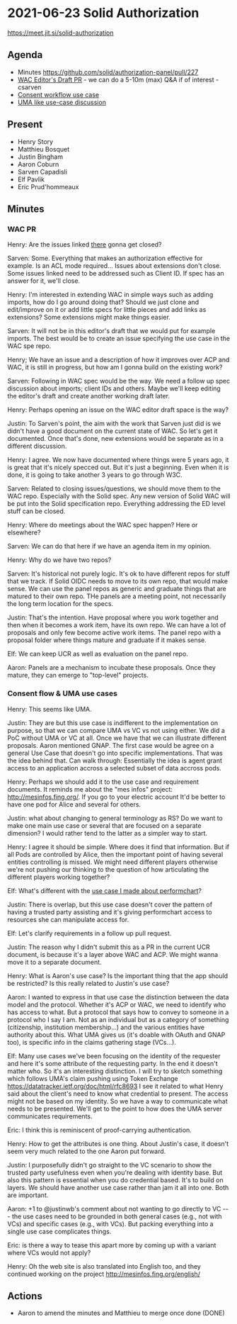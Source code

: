 # 2021-06-23 Solid Authorization

https://meet.jit.si/solid-authorization


## Agenda

* Minutes https://github.com/solid/authorization-panel/pull/227
* [WAC Editor's Draft PR](https://github.com/solid/web-access-control-spec/pull/83) - we can do a 5-10m (max) Q&A if of interest - csarven
* [Consent workflow use case](https://github.com/solid/authorization-panel/pull/231)
* [UMA like use-case discussion](https://github.com/solid/authorization-panel/discussions/230)


## Present

* Henry Story
* Matthieu Bosquet
* Justin Bingham
* Aaron Coburn
* Sarven Capadisli
* Elf Pavlik
* Eric Prud'hommeaux


## Minutes

### WAC PR

Henry: Are the issues linked [there]( https://github.com/solid/web-access-control-spec/pull/83) gonna get closed?

Sarven: Some. Everything that makes an authorization effective for example. Is an ACL mode required... Issues about extensions don't close. Some issues linked need to be addressed such as Client ID. If spec has an answer for it, we'll close.

Henry: I'm interested in extending WAC in simple ways such as adding imports, how do I go around doing that?
Should we just clone and edit/improve on it or add little specs for little pieces and add links as extensions?
Some extensions might make things easier.

Sarven: It will not be in this editor's draft that we would put for example imports. The best would be to create an issue specifying the use case in the WAC spe repo.

Henry; We have an issue and a description of how it improves over ACP and WAC, it is still in progress, but how am I gonna build on the existing work?

Sarven: Following in WAC spec would be the way. We need a follow up spec discussion about imports; client IDs and others. Maybe we'll keep editing the editor's draft and create another working draft later.

Henry: Perhaps opening an issue on the WAC editor draft space is the way?

Justin: To Sarven's point, the aim with the work that Sarven just did is we didn't have a good document on the current state of WAC. So let's get it documented. Once that's done, new extensions would be separate as in a different discussion.

Henry: I agree. We now have documented where things were 5 years ago, it is great that it's nicely specced out. But it's just a beginning. Even when it is done, it is going to take another 3 years to go through W3C.

Sarven: Related to closing issues/questions, we should move them to the WAC repo. Especially with the Solid spec.
Any new version of Solid WAC will be put into the Solid specification repo. Everything addressing the ED level stuff can be closed.

Henry: Where do meetings about the WAC spec happen?
Here or elsewhere?

Sarven: We can do that here if we have an agenda item in my opinion.

Henry: Why do we have two repos?

Sarven: It's historical not purely logic. It's ok to have different repos for stuff that we track. If Solid OIDC needs to move to its own repo, that would make sense. We can use the panel repos as generic and graduate things that are matured to their own repo. THe panels are a meeting point, not necessarily the long term location for the specs.

Justin: That's the intention. Have proposal where you work together and then when it becomes a work item, have its own repo. We can have a lot of proposals and only few become active work items. The panel repo with a proposal folder where things mature and graduate if it makes sense.

Elf: We can keep UCR as well as evaluation on the panel repo.

Aaron: Panels are a mechanism to incubate these proposals. Once they mature, they can emerge to "top-level" projects.


### Consent flow & UMA use cases

Henry: This seems like UMA.

Justin: They are but this use case is indifferent to the implementation on purpose, so that we can compare UMA vs VC vs not using either.
We did a PoC without UMA or VC at all.
Once we have that we can illustrate different proposals.
Aaron mentioned GNAP.
The first case would be agree on a general Use Case that doesn't go into specific implementations.
That was the idea behind that.
Can walk through:
Essentially the idea is agent grant access to an application accross a selected subset of data accross pods.

Henry: Perhaps we should add it to the use case and requirement documents. It reminds me about the "mes infos" project: http://mesinfos.fing.org/.
If you go to your electric account
It'd be better to have one pod for Alice and several for others.

Justin: what about changing to general terminology as RS?
Do we want to make one main use case or several that are focused on a separate dimension? I would rather tend to the latter as a simpler way to start.

Henry: I agree it should be simple. Where does it find that information. But if all Pods are controlled by Alice, then the important point of having several entities controlling is missed. We might need different players otherwise we're not pushing our thinking to the question of how articulating the different players working together?

Elf: What's different with the [use case I made about performchart](https://solid.github.io/authorization-panel/authorization-ucr/#uc-client-constraints)?

Justin: There is overlap, but this use case doesn't cover the pattern of having a trusted party assisting and it's giving performchart access to resources she can manipulate access for.

Elf: Let's clarify requirements in a follow up pull request.

Justin: The reason why I didn't submit this as a PR in the current UCR document, is because it's a layer above WAC and ACP. We might wanna move it to a separate document.

Henry: What is Aaron's use case? Is the important thing that the app should be restricted? Is this really related to Justin's use case?

Aaron: I wanted to express in that use case the distinction between the data model and the protocol. Whether it's ACP or WAC, we need to identify who has access to what. But a protocol that says how to convey to someone in a protocol who I say I am. Not as an individual but as a category of something (citizenship, institution membership...) and the various entities have authority about this. What UMA gives us (it's doable with OAuth and GNAP too), is specific info in the claims gathering stage (VCs...).

Elf: Many use cases we've been focusing on the identity of the requester and here it's some attribute of the requesting party. In the end it doesn't matter who. So it's an interesting distinction.
I will try to sketch something which follows UMA's claim pushing using Token Exchange https://datatracker.ietf.org/doc/html/rfc8693
I see it related to what Henry said about the client's need to know what credential to present. The access might not be based on my identity. So we have a way to communicate what needs to be presented.
We'll get to the point to how does the UMA server communicates requirements.

Eric: I think this is reminiscent of proof-carrying authentication.


Henry: How to get the attributes is one thing. About Justin's case, it doesn't seem very much related to the one Aaron put forward.

Justin: I purposefully didn't go straight to the VC scenario to show the trusted party usefulness even when you're dealing with identity base. But also this pattern is essential when you do credential based. It's to build on layers. We should have another use case rather than jam it all into one. Both are important.

Aaron: +1 to @justinwb's comment about not wanting to go directly to VC --- the use cases need to be grounded in both general cases (e.g., not with VCs) and specific cases (e.g., with VCs). But packing everything into a single use case complicates things.

Eric: is there a way to tease this apart more by coming up with a variant where VCs would not apply?

Henry: Oh the web site is also translated into English too, and they continued working on the project http://mesinfos.fing.org/english/


## Actions

* Aaron to amend the minutes and Matthieu to merge once done (DONE)
